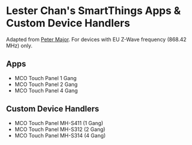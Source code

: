 # Lester Chan's SmartThings Apps & Custom Device Handlers
Adapted from [Peter Major](https://github.com/petermajor/SmartThings). For devices with EU Z-Wave frequency (868.42 MHz) only.


## Apps
* MCO Touch Panel 1 Gang
* MCO Touch Panel 2 Gang
* MCO Touch Panel 4 Gang

## Custom Device Handlers
* MCO Touch Panel MH-S411 (1 Gang)
* MCO Touch Panel MH-S312 (2 Gang)
* MCO Touch Panel MH-S314 (4 Gang)

